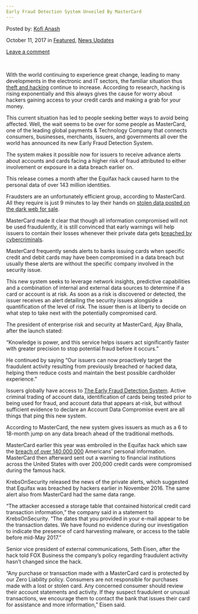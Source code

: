 ```yaml
---
Early Fraud Detection System Unveiled By MasterCard
---
```

<article class="post-listing post-23012 post type-post status-publish format-standard has-post-thumbnail hentry 
category-news-updates tag-detection tag-early tag-fraud tag-mastercard tag-system tag-unveiled">
    
<div class="post-inner">
    
    
    
<span>Posted by: <a href="https://www.deepdotweb.com/author/kofi/" title="">Kofi Anash </a></span>
    
    
<span>October 11, 2017</span>
<span>in <a href="https://www.deepdotweb.com/category/deepdot-news/" rel="category tag">Featured</a>, <a href="https://www.deepdotweb.com/category/news-updates/" rel="category tag">News Updates</a></span>
    
<span><a href="https://www.deepdotweb.com/2017/10/11/early-fraud-detection-system-unveiled-mastercard/#respond">Leave a comment</a></span>
</p>
<div class="clear"></div>
    
<div class="entry">
    
<p>&nbsp;</p>
<p>With the world continuing to experience great change, leading to many developments in the electronic and IT sectors, the familiar situation thus <a href="https://www.deepdotweb.com/2017/09/20/hacker-transfers-500000-american-bank-company-dubai/">theft and hacking</a> continue to increase. According to research, hacking is rising exponentially and this always gives the cause for worry about hackers gaining access to your credit cards and making a grab for your money.</p>
<p>This current situation has led to people seeking better ways to avoid being affected. Well, the wait seems to be over for some people as MasterCard, one of the leading global payments &amp; Technology Company that connects consumers, businesses, merchants, issuers, and governments all over the world has announced its new Early Fraud Detection System.</p>
<p>The system makes it possible now for issuers to receive advance alerts about accounts and cards facing a higher risk of fraud attributed to either involvement or exposure in a data breach earlier on.</p>
<p>This release comes a month after the Equifax hack caused harm to the personal data of over 143 million identities.</p>
<p>Fraudsters are an unfortunately efficient group, according to MasterCard. All they require is just 9 minutes to lay their hands on <a href="https://www.deepdotweb.com/2017/09/11/forty-year-old-gelsenkirchener-faces-charges-buying-stolen-data-darknet/">stolen data posted on the dark web for sale</a>.</p>
<p>MasterCard made it clear that though all information compromised will not be used fraudulently, it is still convinced that early warnings will help issuers to contain their losses whenever their private data gets <a href="https://www.deepdotweb.com/2017/05/10/british-student-jailed-creating-ddos-tool-selling-cybercriminals/">breached by cybercriminals</a>.</p>
<p>MasterCard frequently sends alerts to banks issuing cards when specific credit and debit cards may have been compromised in a data breach but usually these alerts are without the specific company involved in the security issue.</p>
<p>This new system seeks to leverage network insights, predictive capabilities and a combination of internal and external data sources to determine if a card or account is at risk. As soon as a risk is discovered or detected, the issuer receives an alert detailing the security issues alongside a quantification of the level of risk. The issuer then is at liberty to decide on what step to take next with the potentially compromised card.</p>
<p>The president of enterprise risk and security at MasterCard, Ajay Bhalla, after the launch stated:</p>
<p>“Knowledge is power, and this service helps issuers act significantly faster with greater precision to stop potential fraud before it occurs.”</p>
<p>He continued by saying “Our issuers can now proactively target the fraudulent activity resulting from previously breached or hacked data, helping them reduce costs and maintain the best possible cardholder experience.”</p>
<p>Issuers globally have access to <a href="https://www.pymnts.com/mastercard/2017/mastercard-launches-early-detection-fraud-fighting-system/">The Early Fraud Detection System</a>. Active criminal trading of account data, identification of cards being tested prior to being used for fraud, and account data that appears at-risk, but without sufficient evidence to declare an Account Data Compromise event are all things that ping this new system.</p>
<p>According to MasterCard, the new system gives issuers as much as a 6 to 18-month jump on any data breach ahead of the traditional methods.</p>
<p>MasterCard earlier this year was embroiled in the Equifax hack which saw the <a href="https://www.deepdotweb.com/2017/09/12/online-credentials-seriously-breached-says-swiss-agency/">breach of over 140,000,000</a> Americans&#8217; personal information. MasterCard then afterward sent out a warning to financial institutions across the United States with over 200,000 credit cards were compromised during the famous hack.</p>
<p>KrebsOnSecurity released the news of the private alerts, which suggested that Equifax was breached by hackers earlier in November 2016. The same alert also from MasterCard had the same data range.</p>
<p>“The attacker accessed a storage table that contained historical credit card transaction information,” the company said in a statement to KrebsOnSecurity. “The dates that you provided in your e-mail appear to be the transaction dates. We have found no evidence during our investigation to indicate the presence of card harvesting malware, or access to the table before mid-May 2017.”</p>
<p>Senior vice president of external communications, Seth Eisen, after the hack told FOX Business the company’s policy regarding fraudulent activity hasn’t changed since the hack.</p>
<p>“Any purchase or transaction made with a MasterCard card is protected by our Zero Liability policy. Consumers are not responsible for purchases made with a lost or stolen card. Any concerned consumer should review their account statements and activity. If they suspect fraudulent or unusual transactions, we encourage them to contact the bank that issues their card for assistance and more information,” Eisen said.</p>
    
    
</div><!-- .entry /-->
<span style="display:none"><a href="https://www.deepdotweb.com/tag/detection/" rel="tag">detection</a> <a href="https://www.deepdotweb.com/tag/early/" rel="tag">early</a> <a href="https://www.deepdotweb.com/tag/fraud/" rel="tag">fraud</a> <a href="https://www.deepdotweb.com/tag/mastercard/" rel="tag">mastercard</a> <a href="https://www.deepdotweb.com/tag/system/" rel="tag">system</a> <a href="https://www.deepdotweb.com/tag/unveiled/" rel="tag">unveiled</a></span>				<span style="display:none" class="updated">2017-10-11</span>
<div style="display:none" class="vcard author" itemprop="author" itemscope itemtype="http://schema.org/Person"><strong class="fn" itemprop="name"><a href="https://www.deepdotweb.com/author/kofi/" title="Posts by Kofi Anash" rel="author">Kofi Anash</a></strong></div>
    
    
</div><!-- .post-inner -->
</article><!-- .post-listing -->

